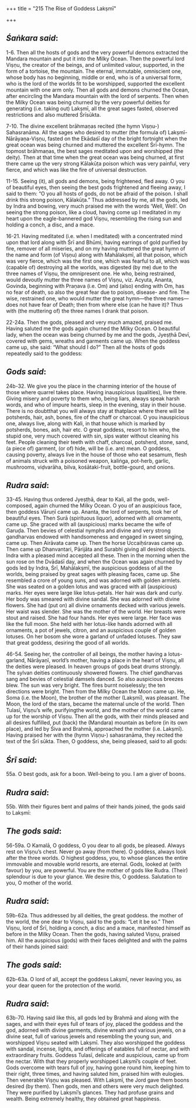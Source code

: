 +++
title = "215 The Rise of Goddess Lakṣmī"

+++
 

## *Śaṅkara said*:

1-6. Then all the hosts of gods and the very powerful demons extracted the Mandara mountain and put it into the Milky Ocean. Then the powerful lord Viṣṇu, the creator of the beings, and of unlimited valour, supported, in the form of a tortoise, the mountain. The eternal, immutable, omniscient one, whose body has no beginning, middle or end, who is of a universal form, who is the lord of the worlds fit to be worshipped, supported the excellent mountain with one arm only. Then all gods and demons churned the Ocean, after encircling the Mandara mountain with the lord of serpents. Then when the Milky Ocean was being churned by the very powerful deities for generating (i.e. taking out) Lakṣmī, all the great sages fasted, observed restrictions and also muttered Śrīsūkta.

7-10. The divine excellent brāhmaṇas recited (the hymn Viṣṇu-) Sahasranāma. All the sages who desired to mutter (the formula of) Lakṣmī-Nārāyaṇa-Viṣṇu, fasted on the Ekādaśī day of the bright fortnight when the great ocean was being churned and muttered the excellent Śrī-hymn. The topmost brāhmaṇas, the best sages meditated upon and worshipped (the deity). Then at that time when the great ocean was being churned, at first there came up the very strong Kālakūṭa poison which was very painful, very fierce, and which was like the fire of universal destruction.

11-15. Seeing (it), all gods and demons, being frightened, fled away. O you of beautiful eyes, then seeing the best gods frightened and fleeing away, I said to them: “O you all hosts of gods, do not be afraid of the poison. I shall drink this strong poison, Kālakūṭa.” Thus addressed by me, all the gods, led by Indra and bowing, very much praised me with the words ‘Well, Well’. On seeing the strong poison, like a cloud, having come up I meditated in my heart upon the eagle-bannered god Viṣṇu, resembling the rising sun and holding a conch, a disc, and a mace.

16-21. Having meditated (i.e. when I meditated) with a concentrated mind upon that lord along with Śrī and Bhūmi, having earrings of gold purified by fire, remover of all miseries, and on my having muttered the great hymn of the name and form (of Viṣṇu) along with Mahālakṣmī, all that poison, which was very fierce, which was the first one, which was fearful to all, which was (capable of) destroying all the worlds, was digested (by me) due to the three names of Viṣṇu, the omnipresent one. He who, being restrained, would devoutly mutter the three names of Viṣṇu, viz. Acyuta, Ananta, Govinda, beginning with Praṇava (i.e. Om) and (also) ending with Om, has no fear of death, so also the great fear due to poison, disease- and fire. The wise, restrained one, who would mutter the great hymn—the three names—does not have fear of Death; then from where else (can he have it)? Thus with (the muttering of) the three names I drank that poison.

22-24a. Then the gods, pleased and very much amazed, praised me. Having saluted me the gods again churned the Milky Ocean. O beautiful lady, when the ocean was being churned by me and the gods, Jyeṣṭhā Devī, covered with gems, wreaths and garments came up. When the goddess came up, she said: “What should I do?” Then all the hosts of gods repeatedly said to the goddess:

## *Gods said*:

24b-32. We give you the place in the charming interior of the house of those where quarrel takes place. Having inauspicious (qualities), live there. Giving misery and poverty to them who, being liars, always speak harsh words, and who of impure hearts, sleep in the evening, stay in their house. There is no doubtthat you will always stay at thatplace where there will be potsherds, hair, ash, bones, fire of the chaff or charcoal. O you inauspicious one, always live, along with Kali, in that house which is marked by potsherds, bones, ash, hair etc. O great goddess, resort to him who, the stupid one, very much covered with sin, sips water without cleaning his feet. People cleaning their teeth with chaff, charcoal, potsherd, stone, sand, (a piece of) garment, (or of) hide, will be (i.e. are) mean. O goddess, causing poverty, always live in the house of those who eat sesamum, flesh of animals struck with a poisoned weapon, kaliṅga, pot-herb, garlic, mushrooms, viḍvarāha, bilva, kośātaki-fruit, bottle-gourd, and onions.

## *Rudra said*:

33-45. Having thus ordered Jyeṣṭḥā, dear to Kali, all the gods, well-composed, again churned the Milky Ocean. O you of an auspicious face, then goddess Vāruṇī came up. Ananta, the lord of serpents, took her of beautiful eyes. Then Surā (spirituous liquor), adorned with all ornaments, came up. She graced with all (auspicious) marks became the wife of Garuḍa. Then bevies of celestial nymphs and divine and very strong gandharvas endowed with handsomeness and engaged in sweet singing, came up. Then Airāvata came up. Then the horse Uccaiḥśravas came up. Then came up Dhanvantari, Pārijāta and Surabhi giving all desired objects. Indra with a pleased mind accepted all these. Then in the morning when the sun rose on the Dvādaśī day, and when the Ocean was again churned by gods led by Indra, Śrī, Mahālakṣmī, the auspicious goddess of all the worlds, being praised by great sages with pleasing faces, came up. She resembled a crore of young suns, and was adorned with golden armlets. She was seated on a golden lotus and was graced with all (auspicious) marks. Her eyes were large like lotus-petals. Her hair was dark and curly. Her body was smeared with divine sandal. She was adorned with divine flowers. She had (put on) all divine ornaments decked with various jewels. Her waist was slender. She was the mother of the world. Her breasts were stout and raised. She had four hands. Her eyes were large. Her face was like the full moon. She held with her lotus-like hands adorned with all ornaments, a pot of jewels, citron, and an auspicious couple of golden lotuses. On her bosom she wore a garland of unfaded lotuses. They saw that great goddess, desiring the good of all worlds.

46-54. Seeing her, the controller of all beings, the mother having a lotus-garland, Nārāyaṇī, world’s mother, having a place in the heart of Viṣṇu, all the deities were pleased. In heaven groups of gods beat drums strongly. The sylvan deities continuously showered flowers. The chief gandharvas sang and bevies of celestial damsels danced. So also auspicious breezes blew. The sun was very bright. The fires burnt noiselessly; the ten directions were bright. Then from the Milky Ocean the Moon came up. He, Soma (i.e. the Moon), the brother of the mother (Lakṣmī), was pleasant. The Moon, the lord of the stars, became the maternal uncle of the world. Then Tulasī, Viṣṇu’s wife, purifyingthe world, and the mother of the world came up for the worship of Viṣṇu. Then all the gods, with their minds pleased and all desires fulfilled, put (back) the (Mandara) mountain as before (in its own place), and led by Śiva and Brahmā, approached the mother (i.e. Lakṣmī). Having praised her with the (hymn Viṣṇu-) sahasranāma, they recited the text of the Śrī sūkta. Then, O goddess, she, being pleased, said to all gods:

## *Śrī said*:

55a. O best gods, ask for a boon. Well-being to you. I am a giver of boons.

## *Rudra said*:

55b. With their figures bent and palms of their hands joined, the gods said to Lakṣmī:

## *The gods said*:

56-59a. O Kamalā, O goddess, O you dear to all gods, be pleased. Always rest on Viṣṇu’s chest. Never go away (from there). O goddess, always look after the three worlds. O highest goddess, you, to whose glances the entire immovable and movable world resorts, are eternal. Gods, looked at (with favour) by you, are powerful. You are the mother of gods like Rudra. (Their) splendour is due to your glance. We desire this, O goddess. Salutation to you, O mother of the world.

## *Rudra said*:

59b-62a. Thus addressed by all deities, the great goddess. the mother of the world, the one dear to Viṣṇu, said to the gods: “Let it be so.” Then Viṣṇu, lord of Śrī, holding a conch, a disc and a mace, manifested himself as before in the Milky Ocean. Then the gods, having saluted Viṣṇu, praised him. All the auspicious (gods) with their faces delighted and with the palms of their hands joined said:

## *The gods said*:

62b-63a. O lord of all, accept the goddess Lakṣmī, never leaving you, as your dear queen for the protection of the world.

## *Rudra said*:

63b-70. Having said like this, all gods led by Brahmā and along with the sages, and with their eyes full of tears of joy, placed the goddess and the god, adorned with divine garments, divine wreath and various jewels, on a divine seat, full of various jewels and resembling the young sun, and worshipped Viṣṇu seated with Lakṣmī. They also worshipped the goddess with sandal, incense, lights, and offerings of eatables full of nectar, and with extraordinary fruits. Goddess Tulasī, delicate and auspicious, came up from the nectar. With that they properly worshipped Lakṣmī’s couple of feet. Gods overcome with tears full of joy, having gone round him, keeping him to their right, three times, and having saluted him, praised him with eulogies. Then venerable Viṣṇu was pleased. With Lakṣmī, the Jord gave them boons desired (by them). Then gods, men and others were very much delighted. They were purified by Lakṣmī’s glances. They had profuse grains and wealth. Being extremely healthy, they obtained great happiness.


